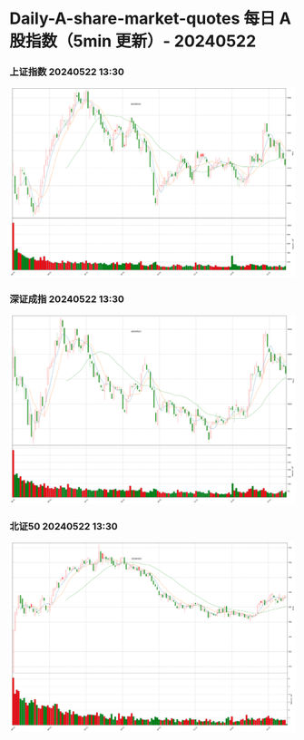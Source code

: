 
# Daily-A-share-market-quotes 每日 A 股指数（5min 更新）- 20240522

### 上证指数 20240522 13:30
![](./fig/2024/5/20240522-sh000001.png)

### 深证成指 20240522 13:30
![](./fig/2024/5/20240522-sz399001.png)

### 北证50 20240522 13:30
![](./fig/2024/5/20240522-bj899050.png)
